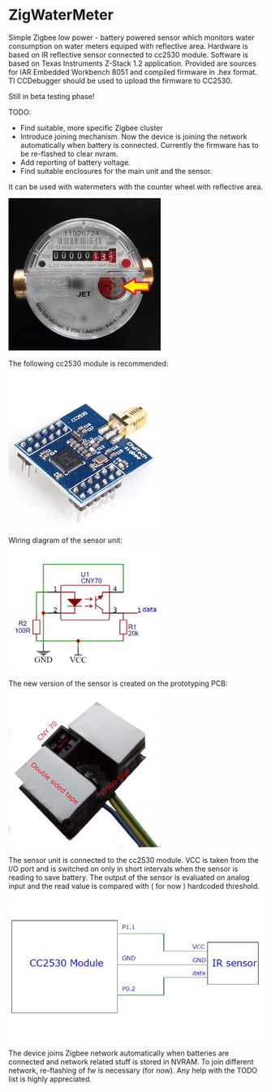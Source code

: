 # ZigWaterMeter

Simple Zigbee low power - battery powered sensor which monitors water consumption on water meters equiped with reflective area.
Hardware is based on IR reflective sensor connected to cc2530 module.
Software is based on Texas Instruments Z-Stack 1.2 application.
Provided are sources for IAR Embedded Workbench 8051 and compiled firmware in .hex format. TI CCDebugger should be used to upload the firmware to CC2530.

Still in beta testing phase!

TODO:
- Find suitable, more specific Zigbee cluster
- Introduce joining mechanism. Now the device is joining the network automatically when battery is connected. Currently the firmware has to be re-flashed to clear nvram.
- Add reporting of battery voltage.
- Find suitable enclosures for the main unit and the sensor.

It can be used with watermeters with the counter wheel with reflective area.  

<img src="https://github.com/pedroke/ZigWaterMeter/blob/master/images/watermeter.jpg" width="300px">

The following cc2530 module is recommended:  

<img src="https://github.com/pedroke/ZigWaterMeter/blob/master/images/module.jpg" width="300px">

Wiring diagram of the sensor unit:  

<img src="https://github.com/pedroke/ZigWaterMeter/blob/master/images/schematic.jpg" width="300px">

The new version of the sensor is created on the prototyping PCB:

<img src="https://github.com/pedroke/ZigWaterMeter/blob/master/images/water_sensor.jpg" width="300px">

The sensor unit is connected to the cc2530 module. VCC is taken from the I/O port and is switched on only in short intervals when the sensor is reading to save battery. The output of the sensor is evaluated on analog input and the read value is compared with ( for now ) hardcoded threshold.  

<img src="https://github.com/pedroke/ZigWaterMeter/blob/master/images/connection.jpg">

The device joins Zigbee network automatically when batteries are connected and network related stuff is stored in NVRAM. To join different network, re-flashing of fw is necessary (for now).
Any help with the TODO list is highly appreciated.

